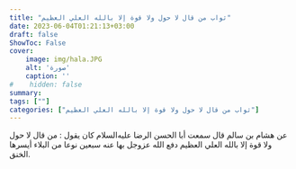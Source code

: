 ```yaml
---
title: "ثواب من قال لا حول ولا قوة إلا بالله العلي العظيم"
date: 2023-06-04T01:21:13+03:00
draft: false
ShowToc: False
cover:
    image: img/hala.JPG
    alt: 'صورة'
    caption: ''
#    hidden: false
summary: 
tags: [""]
categories: ["ثواب من قال لا حول ولا قوة إلا بالله العلي العظيم"]
---
```

عن هشام بن سالم
قال سمعت أبا الحسن الرضا عليه‌السلام كان يقول : من قال لا حول ولا قوة
إلا بالله العلي العظيم دفع الله عزوجل بها عنه سبعين نوعا من البلاء
أيسرها الخنق.

